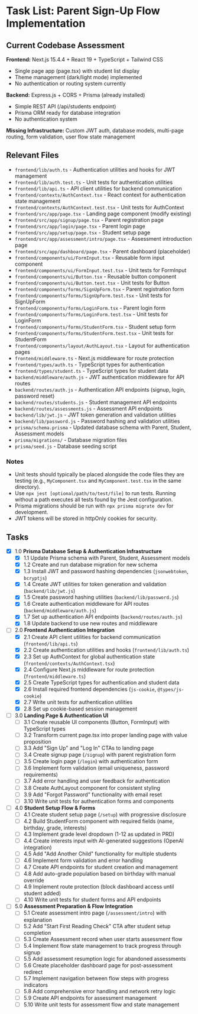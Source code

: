# Task List: Parent Sign-Up Flow Implementation

## Current Codebase Assessment

**Frontend:** Next.js 15.4.4 + React 19 + TypeScript + Tailwind CSS
- Single page app (page.tsx) with student list display
- Theme management (dark/light mode) implemented
- No authentication or routing system currently

**Backend:** Express.js + CORS + Prisma (already installed)
- Simple REST API (/api/students endpoint)
- Prisma ORM ready for database integration
- No authentication system

**Missing Infrastructure:** Custom JWT auth, database models, multi-page routing, form validation, user flow state management

## Relevant Files

- `frontend/lib/auth.ts` - Authentication utilities and hooks for JWT management
- `frontend/lib/auth.test.ts` - Unit tests for authentication utilities
- `frontend/lib/api.ts` - API client utilities for backend communication
- `frontend/contexts/AuthContext.tsx` - React context for authentication state management
- `frontend/contexts/AuthContext.test.tsx` - Unit tests for AuthContext
- `frontend/src/app/page.tsx` - Landing page component (modify existing)
- `frontend/src/app/signup/page.tsx` - Parent registration page
- `frontend/src/app/login/page.tsx` - Parent login page
- `frontend/src/app/setup/page.tsx` - Student setup page
- `frontend/src/app/assessment/intro/page.tsx` - Assessment introduction page
- `frontend/src/app/dashboard/page.tsx` - Parent dashboard (placeholder)
- `frontend/components/ui/FormInput.tsx` - Reusable form input component
- `frontend/components/ui/FormInput.test.tsx` - Unit tests for FormInput
- `frontend/components/ui/Button.tsx` - Reusable button component
- `frontend/components/ui/Button.test.tsx` - Unit tests for Button
- `frontend/components/forms/SignUpForm.tsx` - Parent registration form
- `frontend/components/forms/SignUpForm.test.tsx` - Unit tests for SignUpForm
- `frontend/components/forms/LoginForm.tsx` - Parent login form
- `frontend/components/forms/LoginForm.test.tsx` - Unit tests for LoginForm
- `frontend/components/forms/StudentForm.tsx` - Student setup form
- `frontend/components/forms/StudentForm.test.tsx` - Unit tests for StudentForm
- `frontend/components/layout/AuthLayout.tsx` - Layout for authentication pages
- `frontend/middleware.ts` - Next.js middleware for route protection
- `frontend/types/auth.ts` - TypeScript types for authentication
- `frontend/types/student.ts` - TypeScript types for student data
- `backend/middleware/auth.js` - JWT authentication middleware for API routes
- `backend/routes/auth.js` - Authentication API endpoints (signup, login, password reset)
- `backend/routes/students.js` - Student management API endpoints
- `backend/routes/assessments.js` - Assessment API endpoints
- `backend/lib/jwt.js` - JWT token generation and validation utilities
- `backend/lib/password.js` - Password hashing and validation utilities
- `prisma/schema.prisma` - Updated database schema with Parent, Student, Assessment models
- `prisma/migrations/` - Database migration files
- `prisma/seed.js` - Database seeding script

### Notes

- Unit tests should typically be placed alongside the code files they are testing (e.g., `MyComponent.tsx` and `MyComponent.test.tsx` in the same directory).
- Use `npx jest [optional/path/to/test/file]` to run tests. Running without a path executes all tests found by the Jest configuration.
- Prisma migrations should be run with `npx prisma migrate dev` for development.
- JWT tokens will be stored in httpOnly cookies for security.

## Tasks

- [x] 1.0 **Prisma Database Setup & Authentication Infrastructure**
  - [x] 1.1 Update Prisma schema with Parent, Student, Assessment models
  - [x] 1.2 Create and run database migration for new schema
  - [x] 1.3 Install JWT and password hashing dependencies (`jsonwebtoken`, `bcryptjs`)
  - [x] 1.4 Create JWT utilities for token generation and validation (`backend/lib/jwt.js`)
  - [x] 1.5 Create password hashing utilities (`backend/lib/password.js`)
  - [x] 1.6 Create authentication middleware for API routes (`backend/middleware/auth.js`)
  - [x] 1.7 Set up authentication API endpoints (`backend/routes/auth.js`)
  - [x] 1.8 Update backend to use new routes and middleware

- [ ] 2.0 **Frontend Authentication Integration**
  - [x] 2.1 Create API client utilities for backend communication (`frontend/lib/api.ts`)
  - [x] 2.2 Create authentication utilities and hooks (`frontend/lib/auth.ts`)
  - [x] 2.3 Set up AuthContext for global authentication state (`frontend/contexts/AuthContext.tsx`)
  - [x] 2.4 Configure Next.js middleware for route protection (`frontend/middleware.ts`)
  - [x] 2.5 Create TypeScript types for authentication and student data
  - [x] 2.6 Install required frontend dependencies (`js-cookie`, `@types/js-cookie`)
  - [x] 2.7 Write unit tests for authentication utilities
  - [x] 2.8 Set up cookie-based session management

- [ ] 3.0 **Landing Page & Authentication UI**
  - [ ] 3.1 Create reusable UI components (Button, FormInput) with TypeScript types
  - [ ] 3.2 Transform current page.tsx into proper landing page with value proposition
  - [ ] 3.3 Add "Sign Up" and "Log In" CTAs to landing page
  - [ ] 3.4 Create signup page (`/signup`) with parent registration form
  - [ ] 3.5 Create login page (`/login`) with authentication form
  - [ ] 3.6 Implement form validation (email uniqueness, password requirements)
  - [ ] 3.7 Add error handling and user feedback for authentication
  - [ ] 3.8 Create AuthLayout component for consistent styling
  - [ ] 3.9 Add "Forgot Password" functionality with email reset
  - [ ] 3.10 Write unit tests for authentication forms and components

- [ ] 4.0 **Student Setup Flow & Forms**
  - [ ] 4.1 Create student setup page (`/setup`) with progressive disclosure
  - [ ] 4.2 Build StudentForm component with required fields (name, birthday, grade, interests)
  - [ ] 4.3 Implement grade level dropdown (1-12 as updated in PRD)
  - [ ] 4.4 Create interests input with AI-generated suggestions (OpenAI integration)
  - [ ] 4.5 Add "Add Another Child" functionality for multiple students
  - [ ] 4.6 Implement form validation and error handling
  - [ ] 4.7 Create API endpoints for student creation and management
  - [ ] 4.8 Add auto-grade population based on birthday with manual override
  - [ ] 4.9 Implement route protection (block dashboard access until student added)
  - [ ] 4.10 Write unit tests for student forms and API endpoints

- [ ] 5.0 **Assessment Preparation & Flow Integration**
  - [ ] 5.1 Create assessment intro page (`/assessment/intro`) with explanation
  - [ ] 5.2 Add "Start First Reading Check" CTA after student setup completion
  - [ ] 5.3 Create Assessment record when user starts assessment flow
  - [ ] 5.4 Implement flow state management to track progress through signup
  - [ ] 5.5 Add assessment resumption logic for abandoned assessments
  - [ ] 5.6 Create placeholder dashboard page for post-assessment redirect
  - [ ] 5.7 Implement navigation between flow steps with progress indicators
  - [ ] 5.8 Add comprehensive error handling and network retry logic
  - [ ] 5.9 Create API endpoints for assessment management
  - [ ] 5.10 Write unit tests for assessment flow and state management 